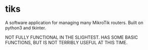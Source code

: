 # tiks
A software application for managing many MikroTik routers. Built on python3 and tkinter.

NOT FULLY FUNCTIONAL IN THE SLIGHTEST. HAS SOME BASIC FUNCTIONS, BUT IS NOT TERRIBLY USEFUL AT THIS TIME.
